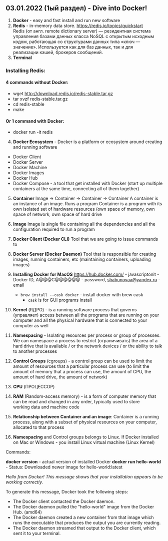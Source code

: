 ## 03.01.2022 (1ый раздел) - Dive into Docker!

1. **Docker** - easy and fast install and run new software
2. **Redis** - in-memory data store. https://redis.io/topics/quickstart Redis (от англ. remote dictionary server) — резидентная система управления базами данных класса NoSQL с открытым исходным кодом, работающая со структурами данных типа «ключ — значение». Используется как для баз данных, так и для реализации кэшей, брокеров сообщений.
3. **Terminal**

### Installing Redis:
#### 4 commands without Docker:
* wget http://download.redis.io/redis-stable.tar.gz
* tar xvzf redis-stable.tar.gz
* cd redis-stable
* make

#### Or 1 command with Docker:
* docker run -it redis

4. **Docker Ecosystem** - Docker is a platform or ecosystem around creating and running software
* Docker Client
* Docker Server
* Docker Machine
* Docker Images
* Docker Hub
* Docker Compose - a tool that get installed with Docker (start up multiple containers at the same time, connecting all of them together)

5. **Container**
Image -> Container -> Container -> Container
A container is an instance of an image. Runs a program
Container is a program with its own isolated set of hardware resources (own space of memory, own space of network, own space of hard drive

6. **Image**
Image is single file containing all the dependencies and all the configuration required to run a program

7. **Docker Client (Docker CLI)**
Tool that we are going to issue commands to

8. **Docker Server (Docker Daemon)**
Tool that is responsible for creating images, running containers, etc (maintaining containers, uploading images)

9. **Installing Docker for MacOS**
https://hub.docker.com/ - javascriptonit - Docker ID, A@@@C@@@@@@ - password, shabunovaa@yandex.ru - email
   * `brew install --cask docker` - install docker with brew cask 
     * `cask` is for GUI programs install

10. **Kernel** (ЯДРО) - is a running software process that governs (управляет) access between all the programs that are running on your computer and all the physical hardware that is connected to your computer as well

11. **Namespacing** - Isolating resources per process or group of processes. We can namespace a process to restrict (ограничивать) the area of a hard drive that is available / or the network devices / or the ability to talk to another processes

12. **Control Groups** (cgroups) - a control group can be used to limit the amount of resources that a particular process can use (to limit the amount of memory that a process can use, the amount of CPU, the amount of hard drive, the amount of network)

13. **CPU** (ПРОЦЕССОР)

14. **RAM** (Random-access memory) - is a form of computer memory that can be read and changed in any order, typically used to store working data and machine code

15. **Relationship between Container and an image**: Container is a running process, along with a subset of physical resources on your computer, allocated to that process

16. **Namespacing** and Control groups belongs to Linux. If Docker installed on Mac or Windows - you install Linux virtual machine (Linux Kernel)

Commands:

**docker version** - actual version of installed Docker
**docker run hello-world** - Status: Downloaded newer image for hello-world:latest

_Hello from Docker!
This message shows that your installation appears to be working correctly._

To generate this message, Docker took the following steps:
* The Docker client contacted the Docker daemon.
* The Docker daemon pulled the "hello-world" image from the Docker Hub.
   (amd64)
* The Docker daemon created a new container from that image which runs the
   executable that produces the output you are currently reading.
* The Docker daemon streamed that output to the Docker client, which sent it
   to your terminal.